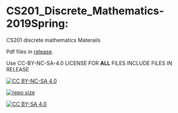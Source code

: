 # CS201_Discrete_Mathematics-2019Spring:

CS201 discrete mathematics Materails

Pdf files in [release](https://github.com/Certseeds/CS201_Discrete_Mathematics/releases).

Use CC-BY-NC-SA-4.0 LICENSE FOR **ALL** FILES INCLUDE FILES IN RELEASE

[![CC BY-NC-SA 4.0](https://img.shields.io/badge/License-CC%20BY--NC--SA%204.0-orange)][cc_by_nc_sa_4_0]  

[![repo size](https://img.shields.io/github/repo-size/Certseeds/CS201_Discrete_Mathematics?color=%23CC9900)]()

[![CC BY-SA 4.0][cc_by_nc_sa_4_0_image]][cc_by_nc_sa_4_0]

[cc_by_nc_sa_4_0]: https://creativecommons.org/licenses/by-nc-sa/4.0/

[cc_by_nc_sa_4_0_image]: https://licensebuttons.net/l/by-nc-sa/4.0/88x31.png